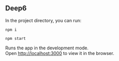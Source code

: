 ## Deep6

In the project directory, you can run:

`npm i`

`npm start`

Runs the app in the development mode.<br>
Open [http://localhost:3000](http://localhost:3000) to view it in the browser.
